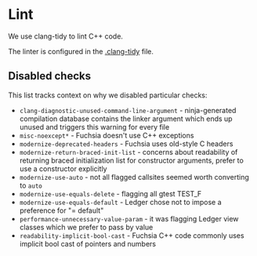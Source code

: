 # Lint

We use clang-tidy to lint C++ code.

The linter is configured in the [.clang-tidy](../.clang-tidy) file.

## Disabled checks

This list tracks context on why we disabled particular checks:

 - `clang-diagnostic-unused-command-line-argument` - ninja-generated compilation
    database contains the linker argument which ends up unused and triggers this
    warning for every file
 - `misc-noexcept*` - Fuchsia doesn't use C++ exceptions
 - `modernize-deprecated-headers` - Fuchsia uses old-style C headers
 - `modernize-return-braced-init-list` - concerns about readability of returning
    braced initialization list for constructor arguments, prefer to use a
    constructor explicitly
 - `modernize-use-auto` - not all flagged callsites seemed worth converting to
    `auto`
 - `modernize-use-equals-delete` - flagging all gtest TEST_F
 - `modernize-use-equals-default` - Ledger chose not to impose a preference for
   "= default"
 - `performance-unnecessary-value-param` - it was flagging Ledger view classes
   which we prefer to pass by value
 - `readability-implicit-bool-cast` - Fuchsia C++ code commonly uses implicit
   bool cast of pointers and numbers



